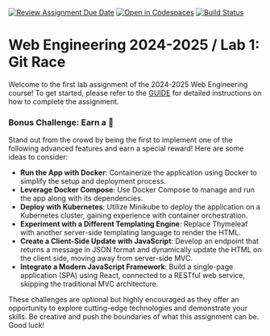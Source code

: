 [![Review Assignment Due Date](https://classroom.github.com/assets/deadline-readme-button-22041afd0340ce965d47ae6ef1cefeee28c7c493a6346c4f15d667ab976d596c.svg)](https://classroom.github.com/a/UO9XYzEh)
[![Open in Codespaces](https://classroom.github.com/assets/launch-codespace-2972f46106e565e64193e422d61a12cf1da4916b45550586e14ef0a7c637dd04.svg)](https://classroom.github.com/open-in-codespaces?assignment_repo_id=15885553)
[![Build Status](../../actions/workflows/ci.yml/badge.svg)](../../actions/workflows/ci.yml)

# Web Engineering 2024-2025 / Lab 1: Git Race

Welcome to the first lab assignment of the 2024-2025 Web Engineering course! To get started, please refer to the [GUIDE](docs/GUIDE.md) for detailed instructions on how to complete the assignment.

### Bonus Challenge: Earn a :gift:

Stand out from the crowd by being the first to implement one of the following advanced features and earn a special reward! Here are some ideas to consider:

- **Run the App with Docker**: Containerize the application using Docker to simplify the setup and deployment process.
- **Leverage Docker Compose**: Use Docker Compose to manage and run the app along with its dependencies.
- **Deploy with Kubernetes**: Utilize Minikube to deploy the application on a Kubernetes cluster, gaining experience with container orchestration.
- **Experiment with a Different Templating Engine**: Replace Thymeleaf with another server-side templating language to render the HTML.
- **Create a Client-Side Update with JavaScript**: Develop an endpoint that returns a message in JSON format and dynamically update the HTML on the client side, moving away from server-side MVC.
- **Integrate a Modern JavaScript Framework**: Build a single-page application (SPA) using React, connected to a RESTful web service, skipping the traditional MVC architecture.

These challenges are optional but highly encouraged as they offer an opportunity to explore cutting-edge technologies and demonstrate your skills. Be creative and push the boundaries of what this assignment can be. Good luck!